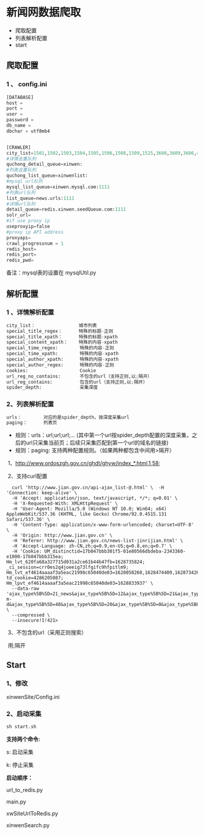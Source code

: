 # 新闻网数据爬取

* 爬取配置
* 列表解析配置
* start


## 爬取配置

### 1 、 config.ini

```python
[DATABASE]
host = 
port = 
user =
password = 
db_name = 
dbchar = utf8mb4


[CRAWLER]
city_list=1501,1502,1503,1504,1505,1506,1508,1509,1525,3608,3609,3606,4331,1301,2101
#详情去重队列
quchong_detail_queue=xinwen:
#列表去重队列
quchong_list_queue=xinwenlist:
#mysql url队列
mysql_list_queue=xinwen.mysql.com:1111
#列表url队列
list_queue=news.urls:1111
#详情url队列
detail_queue=redis.xinwen.seedQueue.com:1111
solr_url=
#if use proxy ip
useproxyip=false
#proxy ip API address
proxyapi=
crawl_progressnum = 1
redis_host=
redis_port=
redis_pwd=
```
备注：mysql表的设置在 mysqlUtil.py

## 解析配置

### 1 、详情解析配置

```python
city_list：                城市列表
special_title_regex：      特殊的标题-正则
special_title_xpath：      特殊的标题-xpath
special_content_xpath：    特殊的内容-xpath
special_time_regex:        特殊的内容-正则
special_time_xpath:        特殊的内容-xpath
special_author_xpath:      特殊的内容-xpath
special_author_regex:      特殊的内容-正则
cookies:                   Cookie
url_reg_no_contains:       不包含的url（支持正则,以;隔开）
url_reg_contains:          包含的url（支持正则,以;隔开）
spider_depth:              采集深度
```

### 2、列表解析配置

```python
urls：        对应的是spider_depth，按深度采集url
paging：      列表页
```

* 规则：urls：url;url;url;...        (其中第一个url按spider_depth配置的深度采集，之后的url只采集当前页；后续只采集匹配到第一个url的域名的链接)
* 规则：paging: 支持两种配置规则。（如果两种都包含中间用>隔开）

​      1、http://www.ordoszgh.gov.cn/ghdt/ghyw/index_*.html,1,58;

​      2、支持curl配置

      curl 'http://www.jian.gov.cn/api-ajax_list-@.html' \  -H 'Connection: keep-alive' \
      -H 'Accept: application/json, text/javascript, */*; q=0.01' \
      -H 'X-Requested-With: XMLHttpRequest' \
      -H 'User-Agent: Mozilla/5.0 (Windows NT 10.0; Win64; x64) AppleWebKit/537.36 (KHTML, like Gecko) Chrome/92.0.4515.131 Safari/537.36' \
      -H 'Content-Type: application/x-www-form-urlencoded; charset=UTF-8' \
      -H 'Origin: http://www.jian.gov.cn' \
      -H 'Referer: http://www.jian.gov.cn/news-list-jinrijian.html' \
      -H 'Accept-Language: zh-CN,zh;q=0.9,en-US;q=0.8,en;q=0.7' \
      -H 'Cookie: UM_distinctid=17b047bbb301f5-01e80566dbdeba-2343360-e1000-17b047bbb315ea; Hm_lvt_620fa68a327715d031a2ce61b44b47fb=1628735824; _ci_session=crr0es2q4joeeig73lfgifc9hfpitlm9; Hm_lvt_ef4614aaaaf3a5eac21998c65040de03=1628058260,1628474409,1628734260,1628833500; td_cookie=4286205087; Hm_lpvt_ef4614aaaaf3a5eac21998c65040de03=1628833937' \
      --data-raw 'ajax_type%5B%5D=21_news&ajax_type%5B%5D=12&ajax_type%5B%5D=21&ajax_type%5B%5D=news&ajax_type%5B%5D=Y-m-d&ajax_type%5B%5D=40&ajax_type%5B%5D=20&ajax_type%5B%5D=0&ajax_type%5B8%5D=&is_ds=1' \
      --compressed \
      --insecure!1!421>

​	3、不包含的url（采用正则搜索）

​			用;隔开 

## Start

### 1、修改

xinwenSite/Config.ini

### 2、启动采集

```python
sh start.sh
```

**支持两个命令:** 

s: 启动采集

k: 停止采集



**启动顺序：**

url_to_redis.py

main.py

xwSiteUrlToRedis.py

xinwenSearch.py
